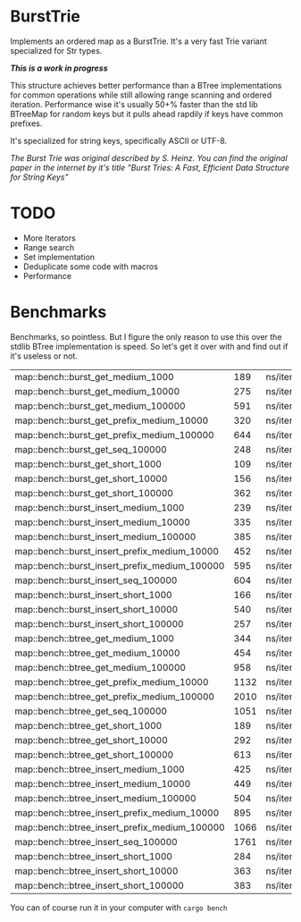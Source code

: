 # BurstTrie
Implements an ordered map as a BurstTrie. It's a very fast Trie variant specialized for Str types.

***This is a work in progress***

This structure achieves better performance than a BTree implementations for common operations while
still allowing range scanning and ordered iteration. Performance wise it's usually 50+% faster than
the std lib BTreeMap for random keys but it pulls ahead rapdily if keys have common prefixes.

It's specialized for string keys, specifically ASCII or UTF-8.

*The Burst Trie was original described by S. Heinz. You can find the original paper in the internet by it's title
"Burst Tries: A Fast, Efficient Data Structure for String Keys"*

# TODO

* More Iterators
* Range search
* Set implementation
* Deduplicate some code with macros
* Performance

# Benchmarks

Benchmarks,  so pointless. But I figure the only reason to use this over the stdlib BTree implementation is speed. So let's get it over with and find out if it's useless or not.

|                                               |      |         |         | 
|-----------------------------------------------|------|---------|---------| 
| map::bench::burst_get_medium_1000             | 189  | ns/iter | (1.82x) | 
| map::bench::burst_get_medium_10000            | 275  | ns/iter | (1.65x) | 
| map::bench::burst_get_medium_100000           | 591  | ns/iter | (1.62x) | 
| map::bench::burst_get_prefix_medium_10000     | 320  | ns/iter | (3.53x) | 
| map::bench::burst_get_prefix_medium_100000    | 644  | ns/iter | (3.12x) | 
| map::bench::burst_get_seq_100000              | 248  | ns/iter | (4.23x) | 
| map::bench::burst_get_short_1000              | 109  | ns/iter | (1.73x) | 
| map::bench::burst_get_short_10000             | 156  | ns/iter | (1.87x) | 
| map::bench::burst_get_short_100000            | 362  | ns/iter | (1.69x) | 
| map::bench::burst_insert_medium_1000          | 239  | ns/iter | (1.77x) | 
| map::bench::burst_insert_medium_10000         | 335  | ns/iter | (1.34x) | 
| map::bench::burst_insert_medium_100000        | 385  | ns/iter | (1.30x) | 
| map::bench::burst_insert_prefix_medium_10000  | 452  | ns/iter | (1.98x) | 
| map::bench::burst_insert_prefix_medium_100000 | 595  | ns/iter | (1.79x) | 
| map::bench::burst_insert_seq_100000           | 604  | ns/iter | (2.91x) | 
| map::bench::burst_insert_short_1000           | 166  | ns/iter | (1.71x) | 
| map::bench::burst_insert_short_10000          | 540  | ns/iter | (0.67x) | 
| map::bench::burst_insert_short_100000         | 257  | ns/iter | (1.49x) | 
| map::bench::btree_get_medium_1000             | 344  | ns/iter |         | 
| map::bench::btree_get_medium_10000            | 454  | ns/iter |         | 
| map::bench::btree_get_medium_100000           | 958  | ns/iter |         | 
| map::bench::btree_get_prefix_medium_10000     | 1132 | ns/iter |         | 
| map::bench::btree_get_prefix_medium_100000    | 2010 | ns/iter |         | 
| map::bench::btree_get_seq_100000              | 1051 | ns/iter |         | 
| map::bench::btree_get_short_1000              | 189  | ns/iter |         | 
| map::bench::btree_get_short_10000             | 292  | ns/iter |         | 
| map::bench::btree_get_short_100000            | 613  | ns/iter |         | 
| map::bench::btree_insert_medium_1000          | 425  | ns/iter |         | 
| map::bench::btree_insert_medium_10000         | 449  | ns/iter |         | 
| map::bench::btree_insert_medium_100000        | 504  | ns/iter |         | 
| map::bench::btree_insert_prefix_medium_10000  | 895  | ns/iter |         | 
| map::bench::btree_insert_prefix_medium_100000 | 1066 | ns/iter |         | 
| map::bench::btree_insert_seq_100000           | 1761 | ns/iter |         | 
| map::bench::btree_insert_short_1000           | 284  | ns/iter |         | 
| map::bench::btree_insert_short_10000          | 363  | ns/iter |         | 
| map::bench::btree_insert_short_100000         | 383  | ns/iter |         | 

You can of course run it in your computer with ```cargo bench```
